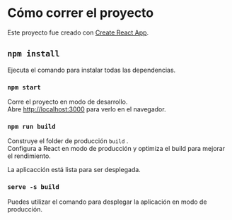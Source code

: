 # Cómo correr el proyecto

Este proyecto fue creado con [Create React App](https://github.com/facebook/create-react-app).

## `npm install`

Ejecuta el comando para instalar todas las dependencias.

### `npm start`

Corre el proyecto en modo de desarrollo.\
Abre [http://localhost:3000](http://localhost:3000) para verlo en el navegador.

### `npm run build`

Construye el folder de producción `build` .\
Configura a React en modo de producción y optimiza el build para mejorar el rendimiento. 

La aplicacción está lista para ser desplegada.
### `serve -s build`

Puedes utilizar el comando para desplegar la aplicación en modo de producción.

